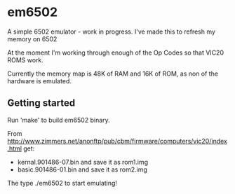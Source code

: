 # em6502
A simple 6502 emulator - work in progress. I've made this to refresh my memory on 6502

At the moment I'm working through enough of the Op Codes so that VIC20 ROMS work.

Currently the memory map is 48K of RAM and 16K of ROM, as non of the hardware is emulated.

## Getting started

Run 'make' to build em6502 binary.

From http://www.zimmers.net/anonftp/pub/cbm/firmware/computers/vic20/index.html get:

* kernal.901486-07.bin and save it as rom1.img
* basic.901486-01.bin and save it as rom2.img

The type ./em6502 to start emulating!
